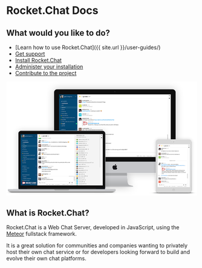 # Rocket.Chat Docs
## What would you like to do?

* [Learn how to use Rocket.Chat]({{ site.url }}/user-guides/)
* [Get support](/getting-support/)
* [Install Rocket.Chat](/installation/)
* [Administer your installation](/administrator-guides/)
* [Contribute to the project](/contributing/)

![image](mockup.png)

## What is Rocket.Chat?

Rocket.Chat is a Web Chat Server, developed in JavaScript, using the [Meteor](https://www.meteor.com/install) fullstack framework.

It is a great solution for communities and companies wanting to privately host their own chat service or for developers looking forward to build and evolve their own chat platforms.
